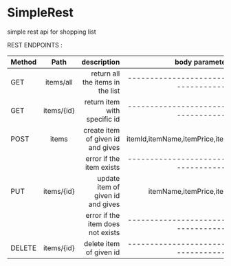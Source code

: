 # SimpleRest
simple rest api for shopping list

REST ENDPOINTS :


| Method        | Path           | description  			| body parameters(JSON)				|
| ------------- |:-------------: | -----:       			|------:					|
| GET           | items/all	 | return all the items in the list	|-----------------------------------------------|
| GET		| items/{id}     | return item with specific id 	|-----------------------------------------------|
| POST          | items          | create item of given id and gives	|     itemId,itemName,itemPrice,itemQuantity	|
|		|		 | error if the item exists		|-----------------------------------------------|
| PUT		| items/{id}     | update item of given id and gives	|     itemName,itemPrice,itemQuantity	        |
|		|		 | error if the item does not exists	|-----------------------------------------------|
| DELETE	| items/{id}	 | delete item of given id		|-----------------------------------------------|
